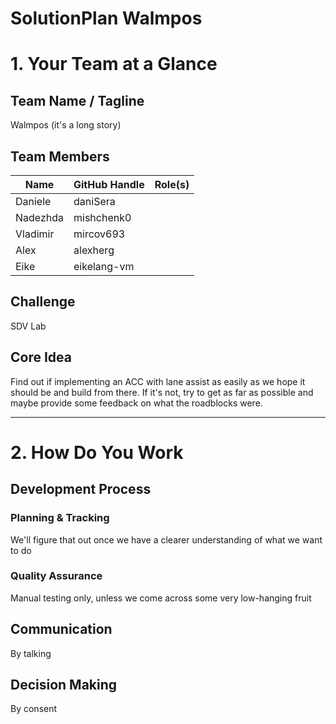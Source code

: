 # SolutionPlan Walmpos

# 1. Your Team at a Glance

## Team Name / Tagline  
Walmpos (it's a long story)

## Team Members  
| Name | GitHub Handle | Role(s) |
|-------|---------------|---------|
| Daniele      |  daniSera             |         |
| Nadezhda      | mishchenk0              |         |
| Vladimir      | mircov693              |         |
| Alex | alexherg | |
| Eike | eikelang-vm | |

## Challenge  
SDV Lab

## Core Idea  
Find out if implementing an ACC with lane assist as easily as we hope it should be and build from there. If it's not, try to get as far as possible and maybe provide some feedback on what the roadblocks were.

---

# 2. How Do You Work

## Development Process

### Planning & Tracking  
We'll figure that out once we have a clearer understanding of what we want to do

### Quality Assurance  
Manual testing only, unless we come across some very low-hanging fruit

## Communication  
By talking

## Decision Making  
By consent
